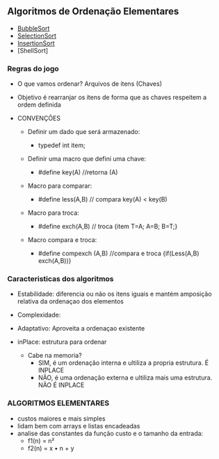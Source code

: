 ## Algoritmos de Ordenação Elementares

 - [BubbleSort](https://github.com/acamposs/EDA/blob/main/OrdenacaoElementares/bubble_Interativo.c)
 - [SelectionSort](https://github.com/acamposs/EDA/blob/main/OrdenacaoElementares/Selection_Recursivo.c)
 - [InsertionSort](https://github.com/acamposs/EDA/blob/main/OrdenacaoElementares/insertion.c)
 - [ShellSort]

 ### Regras do jogo
 - O que vamos ordenar? Arquivos de itens (Chaves)

 - Objetivo é rearranjar os itens de forma que as chaves respeitem a ordem definida 

 - CONVENÇÕES

     - Definir um dado que será armazenado:
         - typedef int item;

     - Definir uma macro que defini uma chave:
         - #define key(A) //retorna (A)

     - Macro para comparar: 
         - #define less(A,B) // compara key(A) < key(B)

     - Macro para troca: 
         - #define exch(A,B) // troca {item T=A;  A=B; B=T;}
     
     - Macro compara e troca: 
         - #define compexch (A,B) //compara e troca {if(Less(A,B) exch(A,B))}


### Caracteristicas dos algoritmos

 - Estabilidade: diferencia ou não os itens iguais e mantém amposição relativa da ordenaçao dos elementos

 - Complexidade: 

 - Adaptativo: Aproveita a ordenaçao existente

 - inPlace: estrutura para ordenar
    - Cabe na memoria? 
         - SIM, é um ordenação interna e ultiliza a propria estrutura. É INPLACE 
         - NÃO, é uma ordenação externa e ultiliza mais uma estrutura. NÃO É INPLACE

### ALGORITMOS ELEMENTARES
 - custos maiores e mais simples
 - lidam bem com arrays e listas encadeadas
 - analise das constantes da função custo e o tamanho da entrada:
    - f1(n) = n² 
    - f2(n) = x • n + y
 
